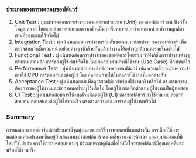### ประเภทของการทดสอบซอฟต์แวร์
1. Unit Test : มุ่งเน้นทดสอบการทำงานของแต่ละหน่วยย่อย (Unit) ของซอฟต์แวร์ เช่น ฟังก์ชัน โมดูล คลาส โดยแยกส่วนทดสอบออกจากส่วนอื่นๆ เพื่อตรวจสอบว่าแต่ละหน่วยทำงานถูกต้องตามที่ออกแบบไว้หรือไม่
2. Integration Test : มุ่งเน้นทดสอบการทำงานร่วมกันของหน่วยย่อยต่างๆ ของซอฟต์แวร์ เพื่อตรวจสอบว่าเมื่อรวมหน่วยย่อยต่างๆ เข้าด้วยกันแล้วทำงานได้อย่างถูกต้องและราบรื่นหรือไม่
3. Functional Test : มุ่งเน้นทดสอบการทำงานของซอฟต์แวร์โดยรวม ว่าฟังก์ชันการทำงานต่างๆ ตรงตามความต้องการของผู้ใช้งานหรือไม่ โดยทดสอบตามกรณีใช้งาน (Use Case) ที่กำหนดไว้
4. Performance Test : มุ่งเน้นทดสอบประสิทธิภาพของซอฟต์แวร์ เช่น ความเร็ว หน่วยความจำ การใช้ CPU การตอบสนองต่อผู้ใช้ โดยทดสอบภายใต้โหลดการใช้งานที่แตกต่างกัน
5. Acceptance Test : มุ่งเน้นทดสอบเพื่อดูว่าซอฟต์แวร์พร้อมใช้งานจริงหรือไม่ ตรงตามความต้องการของผู้ใช้งานและข้อกำหนดที่ระบุไว้หรือไม่ โดยผู้ใช้งานหรือตัวแทนผู้ใช้งานเป็นผู้ทดสอบ
6. UI Test : มุ่งเน้นทดสอบการใช้งานส่วนติดต่อผู้ใช้ (UI) ของซอฟต์แวร์ ว่าใช้งานง่าย สะดวก สวยงาม ตอบสนองต่อผู้ใช้ได้รวดเร็ว ตรงตามความต้องการของผู้ใช้งานหรือไม่
### **Summary**
การทดสอบซอฟต์แวร์แต่ละประเภทมีจุดมุ่งหมายและวิธีการทดสอบที่แตกต่างกัน การเลือกใช้การทดสอบแต่ละประเภทขึ้นอยู่กับประเภทของซอฟต์แวร์ ความเสี่ยงของซอฟต์แวร์ และงบประมาณที่มี โดยทั่วไปแล้ว ควรใช้การทดสอบหลายๆ ประเภทควบคู่กันเพื่อให้มั่นใจว่าซอฟต์แวร์มีคุณภาพดีและพร้อมใช้งานจริง

